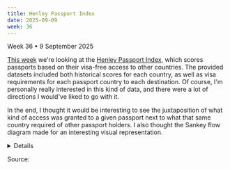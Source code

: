 ```yaml
---
title: Henley Passport Index
date: 2025-09-09
week: 36
---
```


<Note>
  Week 36 • 9 September 2025
</Note>

[This week](https://github.com/rfordatascience/tidytuesday/tree/main/data/2025/2025-09-09) we're looking at the [Henley Passport Index](https://www.henleyglobal.com/passport-index/about), which scores passports based on their visa-free access to other countries. The provided datasets included both historical scores for each country, as well as visa requirements for each passport country to each destination. Of course, I'm personally really interested in this kind of data, and there were a lot of directions I would've liked to go with it.

In the end, I thought it would be interesting to see the juxtaposition of what kind of access was granted to a given passport next to what that same country required of other passport holders. I also thought the Sankey flow diagram made for an interesting visual representation.

<Details title="Queries">

I was having significant performance issues trying to use live queries from the original CSV; it made a night-and-day difference to generate new CSVs from the transformation queries and then put much simpler dynamic queries on top of those. First, creating a list of countries to populate my dropdown menu:

```sql
copy (
   select distinct country
     from 'https://raw.githubusercontent.com/rfordatascience/tidytuesday/main/data/2025/2025-09-09/country_lists.csv'
    order by country
) to countries.csv
```

Then unpivoting the visa requirements and unnesting the JSON containing destination countries:

```sql
copy (
  with

  unpivoted as (
    unpivot 'https://raw.githubusercontent.com/rfordatascience/tidytuesday/main/data/2025/2025-09-09/country_lists.csv'
         on columns(* exclude (code, country))
  into name visa_requirement
      value countries
  ),

  unnested as (
     select country,
            visa_requirement,
            unnest(from_json(countries, '[[{"code":"VARCHAR","name":"VARCHAR"}]]'), recursive := true)

       from unpivoted
  ),

  renamed as (
     select country as passport,
            name as destination,
            case visa_requirement
                 when 'visa_required' then 'Visa Required'
                 when 'visa_online' then 'Online Visa'
                 when 'visa_on_arrival' then 'Visa on Arrival'
                 when 'visa_free_access' then 'Visa-Free Access'
                 when 'electronic_travel_authorisation' then 'Electronic Travel Authorization'
                  end as visa_requirement

       from unnested
  )

  from renamed
) to visa_requirements_unpivoted.csv
```

The final query (and results) to set up the Sankey chart can be shown with the **Show Queries** option in the ••• menu.

```sql countries
from tidytuesday.countries
```

```sql sankey
 select '🛬 ' || visa_requirement as source,
        destination as target,
        count(*) as count
   from tidytuesday.visa_requirements_unpivoted
  where destination = '${inputs.country.value}'
  group by all

  union all

 select passport as source,
        '🛫 ' || visa_requirement as target,
        count(*) as count
   from tidytuesday.visa_requirements_unpivoted
  where passport = '${inputs.country.value}'
  group by all
```

</Details>

<Dropdown
  data={countries}
  name=country
  value=country
  title=Country
  defaultValue=Afghanistan
/>

<SankeyDiagram
  data={sankey}
  title="Oyster Quotient"
  subtitle="Visa requirements to and from {inputs.country.value}"
  sourceCol=source
  targetCol=target
  valueCol=count
  linkColor=gradient
/>

<Note>
Source: <Link label='Henley Passport Index Data' url='https://api.henleypassportindex.com/api/v3/countries' />
</Note>

